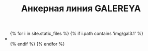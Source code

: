 ﻿---
title: Анкерная линия GALEREYA
cat: 3
sortid: 3.1
submenu: true
---

<div style="clear:both"></div>

<div uk-slider="autoplay: true">
    <ul class="uk-slider-items uk-child-width-1-3@s uk-child-width-1-4@">
        {% for i in site.static_files %}
        <!-- {{ i.path }}} -->
            {% if i.path contains 'img/gal3.1' %}
                <li>
                    <img src="/img/gal3.1/{{ i.name }}" alt="">
                </li>
            {% endif %}
        {% endfor %}
    </ul>
</div>
